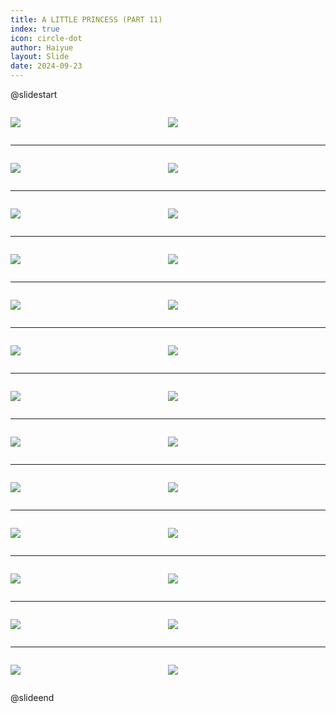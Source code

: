 ```yaml
---
title: A LITTLE PRINCESS (PART 11)
index: true
icon: circle-dot
author: Haiyue
layout: Slide
date: 2024-09-23
---
```

 
@slidestart

<div style="display:flex">
<div style="flex:1">

![](/reading/english/Level-X/A%20LITTLE%20PRINCESS%20(PART%2011)/001.webp)
</div>
<div style="flex:1">

![](/reading/english/Level-X/A%20LITTLE%20PRINCESS%20(PART%2011)/002.webp)
</div>
</div>

---

<div style="display:flex">
<div style="flex:1">

![](/reading/english/Level-X/A%20LITTLE%20PRINCESS%20(PART%2011)/003.webp)
</div>
<div style="flex:1">

![](/reading/english/Level-X/A%20LITTLE%20PRINCESS%20(PART%2011)/004.webp)
</div>
</div>

---

<div style="display:flex">
<div style="flex:1">

![](/reading/english/Level-X/A%20LITTLE%20PRINCESS%20(PART%2011)/005.webp)
</div>
<div style="flex:1">

![](/reading/english/Level-X/A%20LITTLE%20PRINCESS%20(PART%2011)/006.webp)
</div>
</div>

---

<div style="display:flex">
<div style="flex:1">

![](/reading/english/Level-X/A%20LITTLE%20PRINCESS%20(PART%2011)/007.webp)
</div>
<div style="flex:1">

![](/reading/english/Level-X/A%20LITTLE%20PRINCESS%20(PART%2011)/008.webp)
</div>
</div>

---

<div style="display:flex">
<div style="flex:1">

![](/reading/english/Level-X/A%20LITTLE%20PRINCESS%20(PART%2011)/009.webp)
</div>
<div style="flex:1">

![](/reading/english/Level-X/A%20LITTLE%20PRINCESS%20(PART%2011)/010.webp)
</div>
</div>

---

<div style="display:flex">
<div style="flex:1">

![](/reading/english/Level-X/A%20LITTLE%20PRINCESS%20(PART%2011)/011.webp)
</div>
<div style="flex:1">

![](/reading/english/Level-X/A%20LITTLE%20PRINCESS%20(PART%2011)/012.webp)
</div>
</div>

---

<div style="display:flex">
<div style="flex:1">

![](/reading/english/Level-X/A%20LITTLE%20PRINCESS%20(PART%2011)/013.webp)
</div>
<div style="flex:1">

![](/reading/english/Level-X/A%20LITTLE%20PRINCESS%20(PART%2011)/014.webp)
</div>
</div>

---

<div style="display:flex">
<div style="flex:1">

![](/reading/english/Level-X/A%20LITTLE%20PRINCESS%20(PART%2011)/015.webp)
</div>
<div style="flex:1">

![](/reading/english/Level-X/A%20LITTLE%20PRINCESS%20(PART%2011)/016.webp)
</div>
</div>

---

<div style="display:flex">
<div style="flex:1">

![](/reading/english/Level-X/A%20LITTLE%20PRINCESS%20(PART%2011)/017.webp)
</div>
<div style="flex:1">

![](/reading/english/Level-X/A%20LITTLE%20PRINCESS%20(PART%2011)/018.webp)
</div>
</div>

---

<div style="display:flex">
<div style="flex:1">

![](/reading/english/Level-X/A%20LITTLE%20PRINCESS%20(PART%2011)/019.webp)
</div>
<div style="flex:1">

![](/reading/english/Level-X/A%20LITTLE%20PRINCESS%20(PART%2011)/020.webp)
</div>
</div>

---

<div style="display:flex">
<div style="flex:1">

![](/reading/english/Level-X/A%20LITTLE%20PRINCESS%20(PART%2011)/021.webp)
</div>
<div style="flex:1">

![](/reading/english/Level-X/A%20LITTLE%20PRINCESS%20(PART%2011)/022.webp)
</div>
</div>

---

<div style="display:flex">
<div style="flex:1">

![](/reading/english/Level-X/A%20LITTLE%20PRINCESS%20(PART%2011)/023.webp)
</div>
<div style="flex:1">

![](/reading/english/Level-X/A%20LITTLE%20PRINCESS%20(PART%2011)/024.webp)
</div>
</div>

---

<div style="display:flex">
<div style="flex:1">

![](/reading/english/Level-X/A%20LITTLE%20PRINCESS%20(PART%2011)/025.webp)
</div>
<div style="flex:1">

![](/reading/english/Level-X/A%20LITTLE%20PRINCESS%20(PART%2011)/026.webp)
</div>
</div>

@slideend